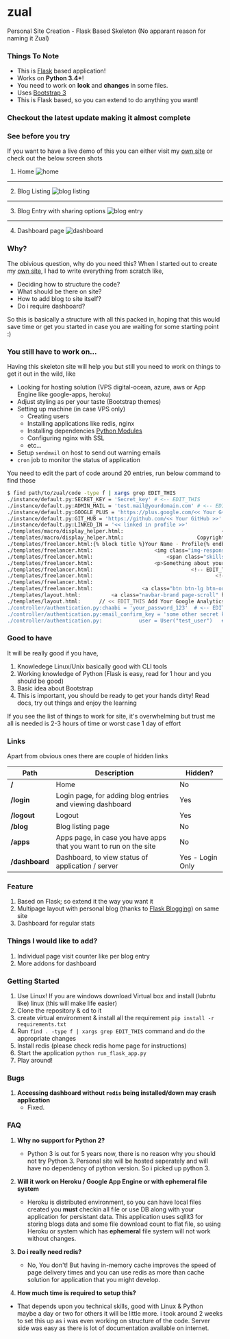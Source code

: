 # zual
Personal Site Creation - Flask Based Skeleton (No apparant reason for naming it Zual)


### Things To Note
   -  This is [Flask](http://flask.pocoo.org/) based application!
   -  Works on **Python 3.4+**! 
   -  You need to work on **look** and **changes** in some files.
   -  Uses [Bootstrap 3](http://getbootstrap.com/)
   -  This is Flask based, so you can extend to do anything you want!

### Checkout the latest update making it almost complete

### See before you try

If you want to have a live demo of this you can either visit my [own site](https://ninadmhatre.com) or check out the below screen shots

1. Home 
![home](https://github.com/ninadmhatre/zual/blob/master/screenshots/home.png)
---
2. Blog Listing
![blog listing](https://github.com/ninadmhatre/zual/blob/master/screenshots/blog_index.png)
---
3. Blog Entry with sharing options
![blog entry](https://github.com/ninadmhatre/zual/blob/master/screenshots/blog_entry_with_share.png)
---
4. Dashboard page
![dashboard](https://github.com/ninadmhatre/zual/blob/master/screenshots/Dashboard.png)

### Why?

The obivious question, why do you need this? When I started out to create my [own site](https://ninadmhatre.com), I had to write everything from scratch like,
   - Deciding how to structure the code?
   - What should be there on site?
   - How to add blog to site itself?
   - Do i require dashboard?

So this is basically a structure with all this packed in, hoping that this would save time or get you started in case you are waiting for some starting point :) 

### You still have to work on...

Having this skeleton site will help you but still you need to work on things to get it out in the wild, like

   - Looking for hosting solution (VPS digital-ocean, azure, aws or App Engine like google-apps, heroku)
   - Adjust styling as per your taste (Bootstrap themes)
   - Setting up machine (in case VPS only)
     - Creating users
     - Installing applications like redis, nginx
     - Installing dependencies [Python Modules](https://github.com/ninadmhatre/zual/blob/master/requirements.txt)
     - Configuring nginx with SSL
     - etc...
   - Setup `sendmail` on host to send out warning emails
   - `cron` job to monitor the status of application

   You need to edit the part of code around 20 entries, run below command to find those 

   ```bash
   $ find path/to/zual/code -type f | xargs grep EDIT_THIS
   ./instance/default.py:SECRET_KEY = 'Secret_key' # <-- EDIT_THIS
   ./instance/default.py:ADMIN_MAIL = 'test.mail@yourdomain.com' # <-- EDIT_THIS
   ./instance/default.py:GOOGLE_PLUS = 'https://plus.google.com/<< Your G+ Profile >>'     # <-- EDIT_THIS
   ./instance/default.py:GIT_HUB = 'https://github.com/<< Your GitHub >>'                  # <-- EDIT_THIS
   ./instance/default.py:LINKED_IN = '<< linked in profile >>'                             # <-- EDIT_THIS
   ./templates/macro/display_helper.html:                                <!-- EDIT_THIS  : change file name for resume -->
   ./templates/macro/display_helper.html:                        Copyright &copy; Test User - 2015-16  <!-- EDIT_THIS : Change name in copyright -->
   ./templates/freelancer.html:{% block title %}Your Name - Profile{% endblock %}  <!-- EDIT_THIS  -->
   ./templates/freelancer.html:                    <img class="img-responsive circular" alt="Your Name" src="{{ url_for('fileio.get_img', img_path='dp.png') }}">  <!-- EDIT_THIS -->
   ./templates/freelancer.html:                        <span class="skills">Short Description</span> <!-- EDIT_THIS -->
   ./templates/freelancer.html:                    <p>Something about yourself!</p> <!-- EDIT_THIS -->
   ./templates/freelancer.html:                                <!-- EDIT_THIS : Edit below section -->
   ./templates/freelancer.html:                                        <!-- EDIT_THIS : Edit below section -->
   ./templates/freelancer.html:                                                <!-- EDIT_THIS : Edit below section -->
   ./templates/freelancer.html:                <a class="btn btn-lg btn-outline" href="{{ url_for('fileio.get_doc', doc_path='YourName.docx') }}">   <!-- EDIT_THIS  : change resume file name -->
   ./templates/layout.html:          <a class="navbar-brand page-scroll" href="/">Your Name</a> <!-- EDIT_THIS -->
   ./templates/layout.html:      // << EDIT_THIS Add Your Google Analytics Code >>
   ./controller/authentication.py:chaabi = 'your_password_123'  # <-- EDIT_THIS 
   ./controller/authentication.py:email_confirm_key = 'some other secret key'  # <-- EDIT_THIS
   ./controller/authentication.py:            user = User("test_user")   # EDIT_THIS  : change user name! 

   ```


### Good to have

It will be really good if you have,
   1. Knowledege Linux/Unix basically good with CLI tools
   2. Working knowledge of Python (Flask is easy, read for 1 hour and you should be good)
   3. Basic idea about Bootstrap
   4. This is important, you should be ready to get your hands dirty! Read docs, try out things and enjoy the learning

If you see the list of things to work for site, it's overwhelming but trust me all is needed is 2-3 hours of time or worst case 1 day of effort


### Links 

Apart from obvious ones there are couple of hidden links

Path | Description | Hidden? 
--- | --- | --- 
**/** | Home | No 
**/login** | Login page, for adding blog entries and viewing dashboard | Yes
**/logout** | Logout | Yes
**/blog** | Blog listing page | No
**/apps** | Apps page, in case you have apps that you want to run on the site | No
**/dashboard** | Dashboard, to view status of application / server | Yes - Login Only


### Feature

1. Based on Flask; so extend it the way you want it
2. Multipage layout with personal blog (thanks to [Flask Blogging](http://flask-blogging.readthedocs.org/en/latest/)) on same site
3. Dashboard for regular stats


### Things I would like to add?

1. Individual page visit counter like per blog entry 
2. More addons for dashboard 


### Getting Started

1. Use Linux! If you are windows download Virtual box and install (lubntu like) linux (this will make life easier)
2. Clone the repository & cd to it
3. create virtual environment & install all the requirement `pip install -r requirements.txt`
4. Run `find . -type f | xargs grep EDIT_THIS` command and do the appropriate changes
5. Install redis (please check redis home page for instructions)
6. Start the application `python run_flask_app.py`
7. Play around!


### Bugs

1. **Accessing dashboard without `redis` being installed/down may crash application**
   - Fixed.


### FAQ

1. **Why no support for Python 2?**
   - Python 3 is out for 5 years now, there is no reason why you should not try Python 3. Personal site will be hosted seperately and will have no dependency of python version. So i picked up python 3.
   
2. **Will it work on Heroku / Google App Engine or with ephemeral file system**
   - Heroku is distributed environment, so you can have local files created you **must** checkin all file or use DB along with your application for persistant data. This application uses sqllit3 for storing blogs data and some file download count to flat file, so using Heroku or system which has **ephemeral** file system will not work without changes.

3. **Do i really need redis?**
   - No, You don't! But having in-memory cache improves the speed of page delivery times and you can use redis as more than cache solution for application that you might develop.

4. **How much time is required to setup this?**
  - That depends upon you technical skills, good with Linux & Python maybe a day or two for others it will be little more. i took around 2 weeks to set this up as i was even working on structure of the code. Server side was easy as there is lot of documentation available on internet.
